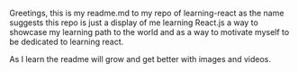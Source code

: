 Greetings, this is my readme.md to my repo of learning-react as the name suggests this repo is just a display of me learning React.js a way to showcase my learning path to the world and as a way to motivate myself to be dedicated to learning react.

As I learn the readme will grow and get better with images and videos.
